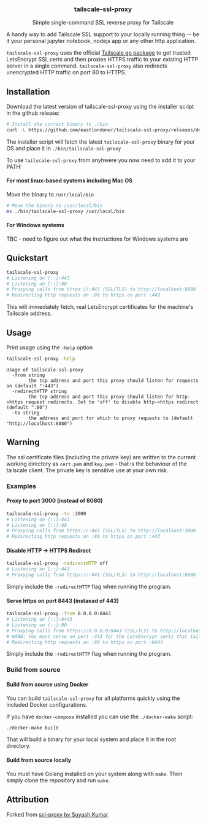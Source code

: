 <p align="center">
  <h3 align="center">tailscale-ssl-proxy</h3>
  <p align="center">Simple single-command SSL reverse proxy for Tailscale<p>
</p>

A handy way to add Tailscale SSL support to your locally running thing -- be it your personal jupyter notebook, nodejs app or any other http application. 

`tailscale-ssl-proxy` uses the official <a href="https://pkg.go.dev/tailscale.com">Tailscale go package</a> to get trusted LetsEncrypt SSL certs and then proxies HTTPS traffic to your existing HTTP server in a single command. `tailscale-ssl-proxy` also redirects unencrypted HTTP traffic on port 80 to HTTPS.

## Installation

Download the latest version of tailscale-ssl-proxy using the installer script in the github release:

```sh
# Install the correct binary to ./bin
curl -L https://github.com/eastlondoner/tailscale-ssl-proxy/releases/download/v0.0.5/install-tailscale-ssl-proxy.sh | sh -s
```

The installer script will fetch the latest `tailscale-ssl-proxy` binary for your OS and place it in `./bin/tailscale-ssl-proxy`

To use `tailscale-ssl-proxy` from anyhwere you now need to add it to your PATH:

#### For most linux-based systems including Mac OS

Move the binary to `/usr/local/bin`

```sh
# Move the binary to /usr/local/bin
mv ./bin/tailscale-ssl-proxy /usr/local/bin
```

#### For Windows systems

TBC - need to figure out what the instructions for Windows systems are

## Quickstart

```sh
tailscale-ssl-proxy
# Listening on [::]:443
# Listening on [::]:80
# Proxying calls from https://:443 (SSL/TLS) to http://localhost:8080
# Redirecting http requests on :80 to https on port :443
```
This will immediately fetch, real LetsEncrypt certificates for the machine's Tailscale address.

## Usage

Print usage using the `-help` option

```sh
tailscale-ssl-proxy -help
```

```
Usage of tailscale-ssl-proxy
  -from string
    	the tcp address and port this proxy should listen for requests on (default ":443")
  -redirectHTTP string
    	the tcp address and port this proxy should listen for http->https request redirects. Set to 'off' to disable http->https redirect (default ":80")
  -to string
    	the address and port for which to proxy requests to (default "http://localhost:8080")
```

## Warning

The ssl certificate files (including the private key) are written to the current working directory as `cert.pem` and `key.pem` - that is the behaviour of the tailscale client. The private key is sensitive use at your own risk.

### Examples

#### Proxy to port 3000 (instead of 8080)

```sh
tailscale-ssl-proxy -to :3000
# Listening on [::]:443
# Listening on [::]:80
# Proxying calls from https://:443 (SSL/TLS) to http://localhost:3000
# Redirecting http requests on :80 to https on port :443
```

#### Disable HTTP -> HTTPS Redirect

```sh
tailscale-ssl-proxy -redirectHTTP off
# Listening on [::]:443
# Proxying calls from https://:443 (SSL/TLS) to http://localhost:8080
```
Simply include the `-redirectHTTP` flag when running the program.

#### Serve https on port 8443 (instaead of 443)

```sh
tailscale-ssl-proxy -from 0.0.0.0:8443
# Listening on [::]:8443
# Listening on [::]:80
# Proxying calls from https://0.0.0.0:8443 (SSL/TLS) to http://localhost:8080
# WARN: You must serve on port :443 for the LetsEncrypt certs that tailscale uses to be valid
# Redirecting http requests on :80 to https on port :8443
```
Simply include the `-redirectHTTP` flag when running the program.

### Build from source 
#### Build from source using Docker
You can build `tailscale-ssl-proxy` for all platforms quickly using the included Docker configurations.

If you have `docker-compose` installed you can use the `./docker-make` script:
```sh
./docker-make build
```
That will build a binary for your local system and place it in the root directory.

#### Build from source locally
You must have Golang installed on your system along with `make`. Then simply clone the repository and run `make`. 

## Attribution
Forked from <a href="https://github.com/suyashkumar/ssl-proxy">ssl-proxy by Suyash Kumar</a>
